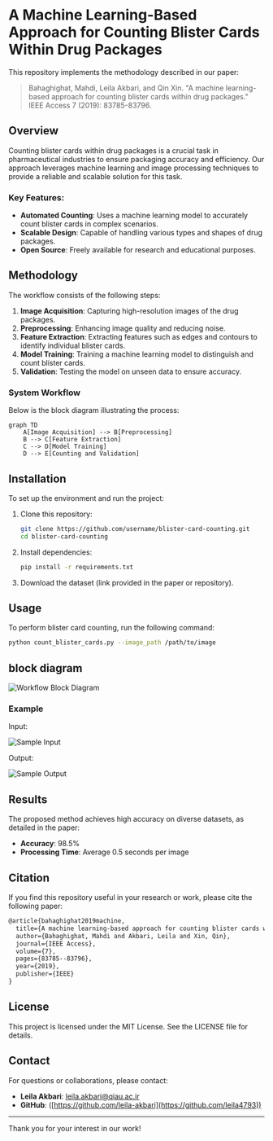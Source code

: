 # A Machine Learning-Based Approach for Counting Blister Cards Within Drug Packages

This repository implements the methodology described in our paper:

> Bahaghighat, Mahdi, Leila Akbari, and Qin Xin. "A machine learning-based approach for counting blister cards within drug packages." IEEE Access 7 (2019): 83785-83796. 

## Overview
Counting blister cards within drug packages is a crucial task in pharmaceutical industries to ensure packaging accuracy and efficiency. Our approach leverages machine learning and image processing techniques to provide a reliable and scalable solution for this task.

### Key Features:
- **Automated Counting**: Uses a machine learning model to accurately count blister cards in complex scenarios.
- **Scalable Design**: Capable of handling various types and shapes of drug packages.
- **Open Source**: Freely available for research and educational purposes.

## Methodology
The workflow consists of the following steps:

1. **Image Acquisition**: Capturing high-resolution images of the drug packages.
2. **Preprocessing**: Enhancing image quality and reducing noise.
3. **Feature Extraction**: Extracting features such as edges and contours to identify individual blister cards.
4. **Model Training**: Training a machine learning model to distinguish and count blister cards.
5. **Validation**: Testing the model on unseen data to ensure accuracy.

### System Workflow
Below is the block diagram illustrating the process:

```mermaid
graph TD
    A[Image Acquisition] --> B[Preprocessing]
    B --> C[Feature Extraction]
    C --> D[Model Training]
    D --> E[Counting and Validation]
```

## Installation
To set up the environment and run the project:

1. Clone this repository:
   ```bash
   git clone https://github.com/username/blister-card-counting.git
   cd blister-card-counting
   ```

2. Install dependencies:
   ```bash
   pip install -r requirements.txt
   ```

3. Download the dataset (link provided in the paper or repository).

## Usage
To perform blister card counting, run the following command:

```bash
python count_blister_cards.py --image_path /path/to/image
```
## block diagram
![Workflow Block Diagram](D:/my_class/AI/Mypapper/imgs/bd.png)

### Example
Input:

![Sample Input](D:/my_class/AI/Mypapper/imgs/f8b1.png)

Output:

![Sample Output](D:/my_class/AI/Mypapper/imgs/f8b2.png)

## Results
The proposed method achieves high accuracy on diverse datasets, as detailed in the paper:

- **Accuracy**: 98.5%
- **Processing Time**: Average 0.5 seconds per image

## Citation
If you find this repository useful in your research or work, please cite the following paper:

```latex
@article{bahaghighat2019machine,
  title={A machine learning-based approach for counting blister cards within drug packages},
  author={Bahaghighat, Mahdi and Akbari, Leila and Xin, Qin},
  journal={IEEE Access},
  volume={7},
  pages={83785--83796},
  year={2019},
  publisher={IEEE}
}
```

## License
This project is licensed under the MIT License. See the LICENSE file for details.

## Contact
For questions or collaborations, please contact:

- **Leila Akbari**: leila.akbari@qiau.ac.ir
- **GitHub**: ([https://github.com/leila-akbari](https://github.com/leila4793))

---

Thank you for your interest in our work!
